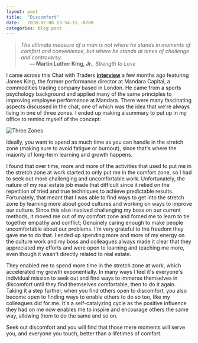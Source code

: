 ```yaml
---
layout: post
title:  "Discomfort"
date:   2018-07-08 13:54:15 -0700
categories: blog post
---
```


>*The ultimate measure of a man is not where he stands in moments of comfort and convenience, but where he stands at times of challenge and controversy.* 
 <br>&nbsp;&nbsp;&nbsp;&nbsp;&nbsp;&nbsp;__&mdash; Martin Luther King, Jr.__, *Strength to Love*

I came across this Chat with Traders <b>[interview](https://chatwithtraders.com/133-james-king/ "Chat with James King")</b> a few months ago featuring James King, the former performance director at Mandara Capital, a commodities trading company based in London. He came from a sports psychology background and applied many of the same principles to improving employee performance at Mandara. There were many fascinating aspects discussed in the chat, one of which was the idea that we're always living in one of three zones. I ended up making a summary to put up in my office to remind myself of the concept:

![Three Zones](https://i.imgur.com/8NEtDTT.png "Three Zones")

Ideally, you want to spend as much time as you can handle in the stretch zone (making sure to avoid fatigue or burnout), since that's where the majority of long-term learning and growth happens.

I found that over time, more and more of the activities that used to put me in the stretch zone at work started to only put me in the comfort zone, so I had to seek out more challenging and uncomfortable work. Unfortunately, the nature of my real estate job made that difficult since it relied on the repetition of tried and true techniques to achieve predictable results. Fortunately, that meant that I was able to find ways to get into the stretch zone by learning more about good cultures and working on ways to improve our culture. Since this also involved challenging my boss on our current methods, it moved me out of my comfort zone and forced me to learn to tie together empathy and conflict; Genuinely caring enough to make people uncomfortable about our problems. I'm very grateful to the freedom they gave me to do that. I ended up spending more and more of my energy on the culture work and my boss and colleagues always made it clear that they appreciated my efforts and were open to learning and teaching me more, even though it wasn't directly related to real estate. 

They enabled me to spend more time in the stretch zone at work, which accelerated my growth exponentially. In many ways I feel it's everyone's individual mission to seek out and find ways to immerse themselves in discomfort until they find themselves comfortable, then to do it again. Taking it a step further, when you find others open to discomfort, you also become open to finding ways to enable others to do so too, like my colleagues did for me. It's a self-catalyzing cycle as the positive influence they had on me now enables me to inspire and encourage others the same way, allowing them to do the same and so on. 

Seek out discomfort and you will find that those mere moments will serve you, and everyone you touch, better than a lifetimes of comfort. 



